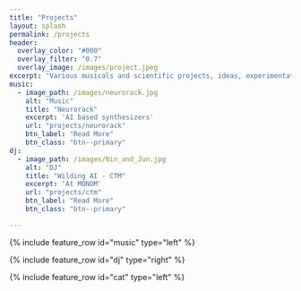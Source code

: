 ```yaml
---
title: "Projects"
layout: splash
permalink: /projects
header:
  overlay_color: "#000"
  overlay_filter: "0.7"
  overlay_image: /images/project.jpeg
excerpt: "Various musicals and scientific projects, ideas, experimentations"
music:
  - image_path: /images/neurorack.jpg
    alt: "Music"
    title: "Neurorack"
    excerpt: 'AI based synthesizers'
    url: "projects/neurorack"
    btn_label: "Read More"
    btn_class: "btn--primary"
dj:
  - image_path: /images/Nin_and_Jun.jpg
    alt: "DJ"
    title: "Wilding AI - CTM"
    excerpt: 'At MONOM'
    url: "projects/ctm"
    btn_label: "Read More"
    btn_class: "btn--primary"

---
```


{% include feature_row id="music" type="left" %}

{% include feature_row id="dj" type="right" %}

{% include feature_row id="cat" type="left" %}


